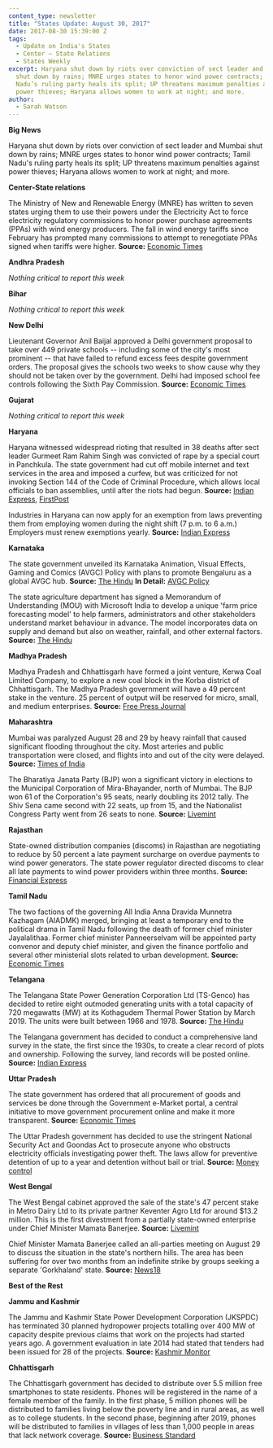 ```yaml
---
content_type: newsletter
title: "States Update: August 30, 2017"
date: 2017-08-30 15:39:00 Z
tags:
  - Update on India's States
  - Center – State Relations 
  - States Weekly
excerpt: Haryana shut down by riots over conviction of sect leader and Mumbai
  shut down by rains; MNRE urges states to honor wind power contracts; Tamil
  Nadu’s ruling party heals its split; UP threatens maximum penalties against
  power thieves; Haryana allows women to work at night; and more.
author:
  - Sarah Watson
---
```


**Big News**

Haryana shut down by riots over conviction of sect leader and Mumbai shut down by rains; MNRE urges states to honor wind power contracts; Tamil Nadu's ruling party heals its split; UP threatens maximum penalties against power thieves; Haryana allows women to work at night; and more.

**Center-State relations**

The Ministry of New and Renewable Energy (MNRE) has written to seven states urging them to use their powers under the Electricity Act to force electricity regulatory commissions to honor power purchase agreements (PPAs) with wind energy producers. The fall in wind energy tariffs since February has prompted many commissions to attempt to renegotiate PPAs signed when tariffs were higher. **Source:** [Economic Times](http://economictimes.indiatimes.com/industry/energy/power/states-producing-wind-energy-asked-to-ensure-regulatory-nod-for-power-purchase-agreements/articleshow/60182472.cms)

**Andhra Pradesh**

*Nothing critical to report this week*

**Bihar**

*Nothing critical to report this week*

**New Delhi**

Lieutenant Governor Anil Baijal approved a Delhi government proposal to take over 449 private schools -- including some of the city's most prominent -- that have failed to refund excess fees despite government orders. The proposal gives the schools two weeks to show cause why they should not be taken over by the government. Delhi had imposed school fee controls following the Sixth Pay Commission. **Source:** [Economic Times](http://economictimes.indiatimes.com/news/politics-and-nation/delhi-govts-proposal-to-take-over-449-private-unaided-schools-gets-lg-nod/articleshow/60160566.cms)

**Gujarat**

*Nothing critical to report this week*

**Haryana**

Haryana witnessed widespread rioting that resulted in 38 deaths after sect leader Gurmeet Ram Rahim Singh was convicted of rape by a special court in Panchkula. The state government had cut off mobile internet and text services in the area and imposed a curfew, but was criticized for not invoking Section 144 of the Code of Criminal Procedure, which allows local officials to ban assemblies, until after the riots had begun. **Source:** [Indian Express](http://indianexpress.com/article/india/gurmeet-ram-rahim-internet-services-off-curfew-on-in-sirsa-on-night-before-dera-chief-verdict-4812315/), [FirstPost](http://www.firstpost.com/india/gurmeet-ram-rahim-singh-rape-case-verdict-today-live-updates-dera-sacha-sauda-rohtak-jail-sentencing-at-2-30-pm-panchkula-sirsa-delhi-haryana-3971721.html)

Industries in Haryana can now apply for an exemption from laws preventing them from employing women during the night shift (7 p.m. to 6 a.m.) Employers must renew exemptions yearly. **Source:** [Indian Express](http://indianexpress.com/article/india/companies-in-haryana-can-apply-for-women-night-shift-exemption-4807230/)

**Karnataka**

The state government unveiled its Karnataka Animation, Visual Effects, Gaming and Comics (AVGC) Policy with plans to promote Bengaluru as a global AVGC hub. **Source:** [The Hindu](http://www.thehindu.com/news/national/karnataka/karnataka-unveils-policy-to-propel-bengaluru-as-a-global-hub-in-avgc/article19545916.ece) **In Detail:** [AVGC Policy](http://www.karnataka.gov.in/bangaloreitbt/Policies/KAVG%20Policy.pdf)

The state agriculture department has signed a Memorandum of Understanding (MOU) with Microsoft India to develop a unique 'farm price forecasting model' to help farmers, administrators and other stakeholders understand market behaviour in advance. The model incorporates data on supply and demand but also on weather, rainfall, and other external factors. **Source:** [The Hindu](http://www.thehindu.com/news/national/karnataka/agri-price-forecasting-model-to-get-a-microsoft-update/article19548685.ece)

**Madhya Pradesh**

Madhya Pradesh and Chhattisgarh have formed a joint venture, Kerwa Coal Limited Company, to explore a new coal block in the Korba district of Chhattisgarh. The Madhya Pradesh government will have a 49 percent stake in the venture. 25 percent of output will be reserved for micro, small, and medium enterprises. **Source:** [Free Press Journal](http://www.freepressjournal.in/bhopal/bhopal-mp-cg-to-jointly-explore-coal-block-in-korba/1127804)

**Maharashtra**

Mumbai was paralyzed August 28 and 29 by heavy rainfall that caused significant flooding throughout the city. Most arteries and public transportation were closed, and flights into and out of the city were delayed. **Source:** [Times of India](http://timesofindia.indiatimes.com/city/mumbai/mumbai-rains-create-chaos-poisar-river-rising-alarmingly-dahisar-overflows/articleshow/60278500.cms)

The Bharatiya Janata Party (BJP) won a significant victory in elections to the Municipal Corporation of Mira-Bhayander, north of Mumbai. The BJP won 61 of the Corporation's 95 seats, nearly doubling its 2012 tally. The Shiv Sena came second with 22 seats, up from 15, and the Nationalist Congress Party went from 26 seats to none. **Source:** [Livemint](http://www.livemint.com/Politics/iD0lxkr1gEojLsSkDhHspM/BJP-sweeps-MiraBhayander-municipal-polls-continuing-Mahara.html)

**Rajasthan**

State-owned distribution companies (discoms) in Rajasthan are negotiating to reduce by 50 percent a late payment surcharge on overdue payments to wind power generators. The state power regulator directed discoms to clear all late payments to wind power providers within three months. **Source:** [Financial Express](http://www.financialexpress.com/economy/rajasthan-discoms-delaying-late-payment-surcharge-to-wind-power-players/820195/)

**Tamil Nadu**

The two factions of the governing All India Anna Dravida Munnetra Kazhagam (AIADMK) merged, bringing at least a temporary end to the political drama in Tamil Nadu following the death of former chief minister Jayalalithaa. Former chief minister Panneerselvam will be appointed party convenor and deputy chief minister, and given the finance portfolio and several other ministerial slots related to urban development. **Source:** [Economic Times](http://economictimes.indiatimes.com/news/politics-and-nation/aiadmk-factions-led-by-cm-edappadi-k-palaniswami-and-o-panneerselvam-announce-merger/articleshow/60157374.cms)

**Telangana**

The Telangana State Power Generation Corporation Ltd (TS-Genco) has decided to retire eight outmoded generating units with a total capacity of 720 megawatts (MW) at its Kothagudem Thermal Power Station by March 2019. The units were built between 1966 and 1978. **Source:** [The Hindu](http://www.thehindu.com/news/cities/Hyderabad/ts-genco-to-retire-8-units-of-ktps-with-720-mw-capacity/article19571700.ece)

The Telangana government has decided to conduct a comprehensive land survey in the state, the first since the 1930s, to create a clear record of plots and ownership. Following the survey, land records will be posted online. **Source:** [Indian Express](http://indianexpress.com/article/india/telangana-govt-to-conduct-land-survey-to-address-disputes-4809899/)

**Uttar Pradesh**

The state government has ordered that all procurement of goods and services be done through the Government e-Market portal, a central initiative to move government procurement online and make it more transparent. **Source:** [Economic Times](http://economictimes.indiatimes.com/news/politics-and-nation/uttar-pradesh-joins-pm-narendra-modis-government-e-market-portal-to-stop-corruption/articleshow/60245796.cms)

The Uttar Pradesh government has decided to use the stringent National Security Act and Goondas Act to prosecute anyone who obstructs electricity officials investigating power theft. The laws allow for preventive detention of up to a year and detention without bail or trial. **Source:** [Money control](http://www.moneycontrol.com/news/trends/current-affairs-trends/uttar-pradesh-govt-to-use-nsa-goondas-act-to-curb-power-theft-2366665.html)

**West Bengal**

The West Bengal cabinet approved the sale of the state's 47 percent stake in Metro Dairy Ltd to its private partner Keventer Agro Ltd for around $13.2 million. This is the first divestment from a partially state-owned enterprise under Chief Minister Mamata Banerjee. **Source:** [Livemint](http://www.livemint.com/Politics/bie7ely13iRt1gUN66mSpJ/West-Bengal-govt-plans-to-restructure-enterprises-cabinet-m.html)

Chief Minister Mamata Banerjee called an all-parties meeting on August 29 to discuss the situation in the state's northern hills. The area has been suffering for over two months from an indefinite strike by groups seeking a separate 'Gorkhaland' state. **Source:** [News18](http://www.news18.com/news/politics/gorkhaland-a-matter-for-the-central-government-says-mamata-banerjee-1504391.html)

**Best of the Rest**

**Jammu and Kashmir**

The Jammu and Kashmir State Power Development Corporation (JKSPDC) has terminated 30 planned hydropower projects totalling over 400 MW of capacity despite previous claims that work on the projects had started years ago. A government evaluation in late 2014 had stated that tenders had been issued for 28 of the projects. **Source:** [Kashmir Monitor](https://www.kashmirmonitor.in/Details/131080/jkspdc-closed-down-30-projects-worth-400mw-power)

**Chhattisgarh**

The Chhattisgarh government has decided to distribute over 5.5 million free smartphones to state residents. Phones will be registered in the name of a female member of the family. In the first phase, 5 million phones will be distributed to families living below the poverty line and in rural areas, as well as to college students. In the second phase, beginning after 2019, phones will be distributed to families in villages of less than 1,000 people in areas that lack network coverage. **Source:** [Business Standard](http://www.business-standard.com/article/economy-policy/chhattisgarh-govt-to-distribute-5-5-mn-smartphones-for-free-117082301204_1.html)

